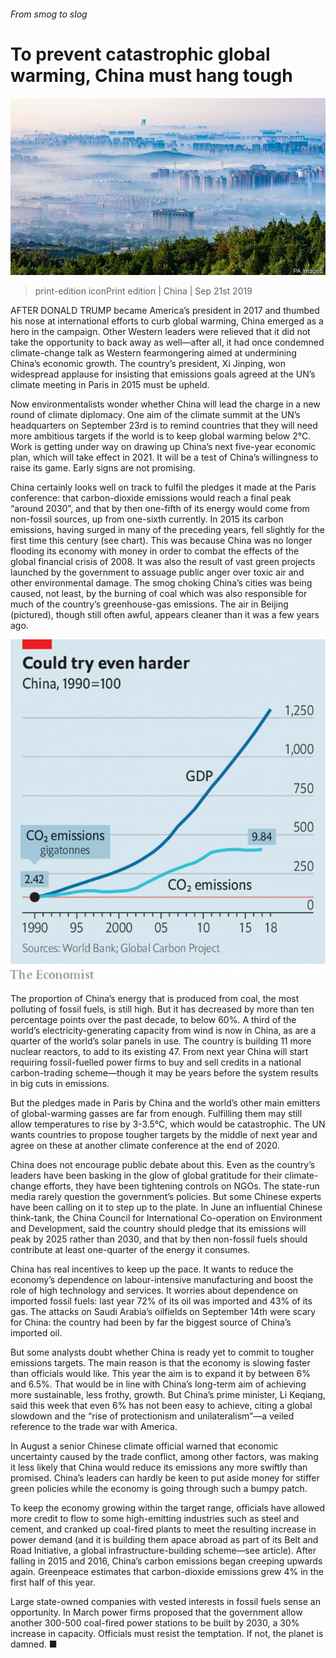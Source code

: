 ###### From smog to slog

# To prevent catastrophic global warming, China must hang tough 

![image](images/20190921_CNP001_0.jpg) 

> print-edition iconPrint edition | China | Sep 21st 2019 

AFTER DONALD TRUMP became America’s president in 2017 and thumbed his nose at international efforts to curb global warming, China emerged as a hero in the campaign. Other Western leaders were relieved that it did not take the opportunity to back away as well—after all, it had once condemned climate-change talk as Western fearmongering aimed at undermining China’s economic growth. The country’s president, Xi Jinping, won widespread applause for insisting that emissions goals agreed at the UN’s climate meeting in Paris in 2015 must be upheld. 

Now environmentalists wonder whether China will lead the charge in a new round of climate diplomacy. One aim of the climate summit at the UN’s headquarters on September 23rd is to remind countries that they will need more ambitious targets if the world is to keep global warming below 2°C. Work is getting under way on drawing up China’s next five-year economic plan, which will take effect in 2021. It will be a test of China’s willingness to raise its game. Early signs are not promising. 

China certainly looks well on track to fulfil the pledges it made at the Paris conference: that carbon-dioxide emissions would reach a final peak “around 2030”, and that by then one-fifth of its energy would come from non-fossil sources, up from one-sixth currently. In 2015 its carbon emissions, having surged in many of the preceding years, fell slightly for the first time this century (see chart). This was because China was no longer flooding its economy with money in order to combat the effects of the global financial crisis of 2008. It was also the result of vast green projects launched by the government to assuage public anger over toxic air and other environmental damage. The smog choking China’s cities was being caused, not least, by the burning of coal which was also responsible for much of the country’s greenhouse-gas emissions. The air in Beijing (pictured), though still often awful, appears cleaner than it was a few years ago. 

![image](images/20190921_CNC735.png) 

The proportion of China’s energy that is produced from coal, the most polluting of fossil fuels, is still high. But it has decreased by more than ten percentage points over the past decade, to below 60%. A third of the world’s electricity-generating capacity from wind is now in China, as are a quarter of the world’s solar panels in use. The country is building 11 more nuclear reactors, to add to its existing 47. From next year China will start requiring fossil-fuelled power firms to buy and sell credits in a national carbon-trading scheme—though it may be years before the system results in big cuts in emissions. 

But the pledges made in Paris by China and the world’s other main emitters of global-warming gasses are far from enough. Fulfilling them may still allow temperatures to rise by 3-3.5°C, which would be catastrophic. The UN wants countries to propose tougher targets by the middle of next year and agree on these at another climate conference at the end of 2020. 

China does not encourage public debate about this. Even as the country’s leaders have been basking in the glow of global gratitude for their climate-change efforts, they have been tightening controls on NGOs. The state-run media rarely question the government’s policies. But some Chinese experts have been calling on it to step up to the plate. In June an influential Chinese think-tank, the China Council for International Co-operation on Environment and Development, said the country should pledge that its emissions will peak by 2025 rather than 2030, and that by then non-fossil fuels should contribute at least one-quarter of the energy it consumes. 

China has real incentives to keep up the pace. It wants to reduce the economy’s dependence on labour-intensive manufacturing and boost the role of high technology and services. It worries about dependence on imported fossil fuels: last year 72% of its oil was imported and 43% of its gas. The attacks on Saudi Arabia’s oilfields on September 14th were scary for China: the country had been by far the biggest source of China’s imported oil. 

But some analysts doubt whether China is ready yet to commit to tougher emissions targets. The main reason is that the economy is slowing faster than officials would like. This year the aim is to expand it by between 6% and 6.5%. That would be in line with China’s long-term aim of achieving more sustainable, less frothy, growth. But China’s prime minister, Li Keqiang, said this week that even 6% has not been easy to achieve, citing a global slowdown and the “rise of protectionism and unilateralism”—a veiled reference to the trade war with America. 

In August a senior Chinese climate official warned that economic uncertainty caused by the trade conflict, among other factors, was making it less likely that China would reduce its emissions any more swiftly than promised. China’s leaders can hardly be keen to put aside money for stiffer green policies while the economy is going through such a bumpy patch. 

To keep the economy growing within the target range, officials have allowed more credit to flow to some high-emitting industries such as steel and cement, and cranked up coal-fired plants to meet the resulting increase in power demand (and it is building them apace abroad as part of its Belt and Road Initiative, a global infrastructure-building scheme—see article). After falling in 2015 and 2016, China’s carbon emissions began creeping upwards again. Greenpeace estimates that carbon-dioxide emissions grew 4% in the first half of this year. 

Large state-owned companies with vested interests in fossil fuels sense an opportunity. In March power firms proposed that the government allow another 300-500 coal-fired power stations to be built by 2030, a 30% increase in capacity. Officials must resist the temptation. If not, the planet is damned. ■ 

